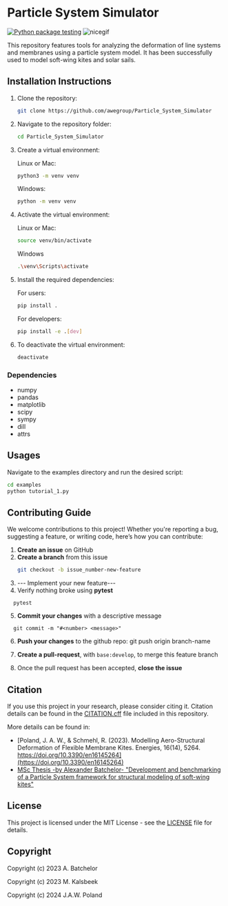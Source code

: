 # Particle System Simulator
[![Python package testing](https://github.com/awegroup/Particle_System_Simulator/actions/workflows/tests.yml/badge.svg?branch=develop)](https://github.com/awegroup/Particle_System_Simulator/actions/workflows/tests.yml)
![nicegif](images/SchmancyGauss.gif)

This repository features tools for analyzing the deformation of line systems and membranes using a particle system model.
It has been successfully used to model soft-wing kites and solar sails.


## Installation Instructions
1. Clone the repository:
    ```bash
    git clone https://github.com/awegroup/Particle_System_Simulator
    ```

2. Navigate to the repository folder:
    ```bash
    cd Particle_System_Simulator
    ```
    
3. Create a virtual environment:
   
   Linux or Mac:
    ```bash
    python3 -m venv venv
    ```
    
    Windows:
    ```bash
    python -m venv venv
    ```
    
5. Activate the virtual environment:

   Linux or Mac:
    ```bash
    source venv/bin/activate
    ```

    Windows
    ```bash
    .\venv\Scripts\activate
    ```

6. Install the required dependencies:

   For users:
    ```bash
    pip install .
    ```
        
   For developers:
    ```bash
    pip install -e .[dev]
    ```

7. To deactivate the virtual environment:
    ```bash
    deactivate
    ```

### Dependencies
- numpy
- pandas
- matplotlib
- scipy
- sympy
- dill
- attrs

## Usages
Navigate to the examples directory and run the desired script:
```bash
cd examples
python tutorial_1.py
```

## Contributing Guide
We welcome contributions to this project! Whether you're reporting a bug, suggesting a feature, or writing code, here’s how you can contribute:

1. **Create an issue** on GitHub
2. **Create a branch** from this issue
   ```bash
   git checkout -b issue_number-new-feature
   ```
3. --- Implement your new feature---
4. Verify nothing broke using **pytest**
```
  pytest
```
5. **Commit your changes** with a descriptive message
```
  git commit -m "#<number> <message>"
```
6. **Push your changes** to the github repo:
   git push origin branch-name
   
7. **Create a pull-request**, with `base:develop`, to merge this feature branch
8. Once the pull request has been accepted, **close the issue**

## Citation
If you use this project in your research, please consider citing it.
Citation details can be found in the [CITATION.cff](CITATION.cff) file included in this repository.

More details can be found in:
- [Poland, J. A. W., & Schmehl, R. (2023). Modelling Aero-Structural Deformation of Flexible Membrane Kites. Energies, 16(14), 5264. https://doi.org/10.3390/en16145264](https://doi.org/10.3390/en16145264)
- [MSc Thesis -by Alexander Batchelor- "Development and benchmarking of a Particle System framework for structural modeling of soft-wing kites"](https://resolver.tudelft.nl/uuid:42bd7d60-de62-4e11-ad73-5468144aaf59)

## License
This project is licensed under the MIT License - see the [LICENSE](LICENSE) file for details.

## Copyright

Copyright (c) 2023 A. Batchelor

Copyright (c) 2023 M. Kalsbeek

Copyright (c) 2024 J.A.W. Poland
